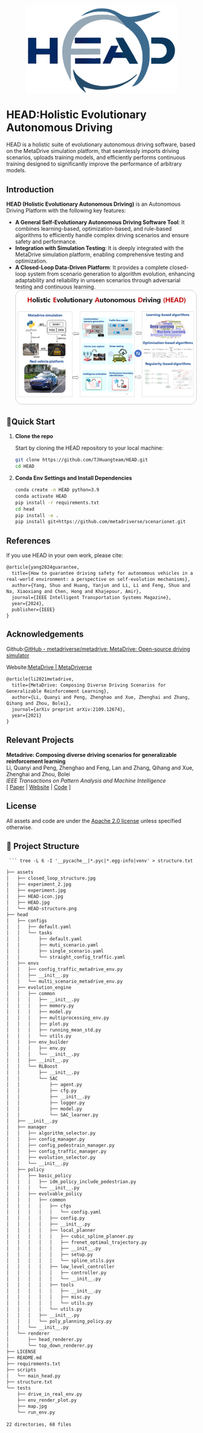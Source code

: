 <img src="./assets/HEAD-icon.jpg" alt="HEAD icon" style="display:block; margin: 0 auto; width: 400px;">

# HEAD:Holistic Evolutionary Autonomous Driving
HEAD is a holistic suite of evolutionary autonomous driving software, based on the MetaDrive simulation platform, that seamlessly imports driving scenarios, uploads training models, and efficiently performs continuous training designed to significantly improve the performance of arbitrary models.
## Introduction
**HEAD (Holistic Evolutionary Autonomous Driving)** is an Autonomous Driving Platform with the following key features: 
- **A General Self-Evolutionary Autonomous Driving Software Tool**: It combines learning-based, optimization-based, and rule-based algorithms to efficiently handle complex driving scenarios and ensure safety and performance.
- **Integration with Simulation Testing**: It is deeply integrated with the MetaDrive simulation platform, enabling comprehensive testing and optimization.
- **A Closed-Loop Data-Driven Platform**: It provides a complete closed-loop system from scenario generation to algorithm evolution, enhancing adaptability and reliability in unseen scenarios through adversarial testing and continuous learning.
![](./assets/HEAD.jpg)
## 🔧Quick Start
1. **Clone the repo**

   Start by cloning the HEAD repository to your local machine:
    ``` bash
    git clone https://github.com/TJHuangteam/HEAD.git
    cd HEAD
   ```
2. **Conda Env Settings and Install Dependencies**
    ``` bash
    conda create -n HEAD python=3.9
    conda activate HEAD
    pip install -r requirements.txt
   cd head
   pip install -e .
   pip install git+https://github.com/metadriverse/scenarionet.git
    ```
   



## References

If you use HEAD in your own work, please cite:
```text
@article{yang2024guarantee,
  title={How to guarantee driving safety for autonomous vehicles in a real-world environment: a perspective on self-evolution mechanisms},
  author={Yang, Shuo and Huang, Yanjun and Li, Li and Feng, Shuo and Na, Xiaoxiang and Chen, Hong and Khajepour, Amir},
  journal={IEEE Intelligent Transportation Systems Magazine},
  year={2024},
  publisher={IEEE}
}
```





## Acknowledgements

Github:[GitHub - metadriverse/metadrive: MetaDrive: Open-source driving simulator](https://github.com/metadriverse/metadrive)

Website:[MetaDrive | MetaDriverse](https://metadriverse.github.io//metadrive/)



``` text
@article{li2021metadrive,
  title={MetaDrive: Composing Diverse Driving Scenarios for Generalizable Reinforcement Learning},
  author={Li, Quanyi and Peng, Zhenghao and Xue, Zhenghai and Zhang, Qihang and Zhou, Bolei},
  journal={arXiv preprint arXiv:2109.12674},
  year={2021}
}
```



## Relevant Projects

**Metadrive: Composing diverse driving scenarios for generalizable reinforcement learning**
\
Li, Quanyi and Peng, Zhenghao and Feng, Lan and Zhang, Qihang and Xue, Zhenghai and Zhou, Bolei
\
*IEEE Transactions on Pattern Analysis and Machine Intelligence*
\
[
<a href="https://arxiv.org/pdf/2109.12674.pdf">Paper</a>
|
<a href="https://metadriverse.github.io/metadrive-simulator/">Website</a>
|
<a href="https://github.com/metadriverse/metadrive">Code</a>
]

## License

All assets and code are under the [Apache 2.0 license](./LICENSE) unless specified otherwise.

## 📁 Project Structure

     ``` tree -L 6 -I '__pycache__|*.pyc|*.egg-info|venv' > structure.txt


```text
├── assets
│   ├── closed_loop_structure.jpg
│   ├── experiment_2.jpg
│   ├── experiment.jpg
│   ├── HEAD-icon.jpg
│   ├── HEAD.jpg
│   └── HEAD-structure.png
├── head
│   ├── configs
│   │   ├── default.yaml
│   │   └── tasks
│   │       ├── default.yaml
│   │       ├── muti_scenario.yaml
│   │       ├── single_scenario.yaml
│   │       └── straight_config_traffic.yaml
│   ├── envs
│   │   ├── config_traffic_metadrive_env.py
│   │   ├── __init__.py
│   │   └── multi_scenario_metadrive_env.py
│   ├── evolution_engine
│   │   ├── common
│   │   │   ├── __init__.py
│   │   │   ├── memory.py
│   │   │   ├── model.py
│   │   │   ├── multiprocessing_env.py
│   │   │   ├── plot.py
│   │   │   ├── running_mean_std.py
│   │   │   └── utils.py
│   │   ├── env_builder
│   │   │   ├── env.py
│   │   │   └── __init__.py
│   │   ├── __init__.py
│   │   └── RLBoost
│   │       ├── __init__.py
│   │       └── SAC
│   │           ├── agent.py
│   │           ├── cfg.py
│   │           ├── __init__.py
│   │           ├── logger.py
│   │           ├── model.py
│   │           └── SAC_learner.py
│   ├── __init__.py
│   ├── manager
│   │   ├── algorithm_selector.py
│   │   ├── config_manager.py
│   │   ├── config_pedestrain_manager.py
│   │   ├── config_traffic_manager.py
│   │   ├── evolution_selector.py
│   │   └── __init__.py
│   ├── policy
│   │   ├── basic_policy
│   │   │   ├── idm_policy_include_pedestrian.py
│   │   │   └── __init__.py
│   │   ├── evolvable_policy
│   │   │   ├── common
│   │   │   │   ├── cfgs
│   │   │   │   │   └── config.yaml
│   │   │   │   ├── config.py
│   │   │   │   ├── __init__.py
│   │   │   │   ├── local_planner
│   │   │   │   │   ├── cubic_spline_planner.py
│   │   │   │   │   ├── frenet_optimal_trajectory.py
│   │   │   │   │   ├── __init__.py
│   │   │   │   │   ├── setup.py
│   │   │   │   │   └── spline_utils.pyx
│   │   │   │   ├── low_level_controller
│   │   │   │   │   ├── controller.py
│   │   │   │   │   └── __init__.py
│   │   │   │   ├── tools
│   │   │   │   │   ├── __init__.py
│   │   │   │   │   ├── misc.py
│   │   │   │   │   └── utils.py
│   │   │   │   └── utils.py
│   │   │   ├── __init__.py
│   │   │   └── poly_planning_policy.py
│   │   └── __init__.py
│   └── renderer
│       ├── head_renderer.py
│       └── top_down_renderer.py
├── LICENSE
├── README.md
├── requirements.txt
├── scripts
│   └── main_head.py
├── structure.txt
└── tests
    ├── drive_in_real_env.py
    ├── env_render_plot.py
    ├── map.jpg
    └── run_env.py

22 directories, 68 files
```



